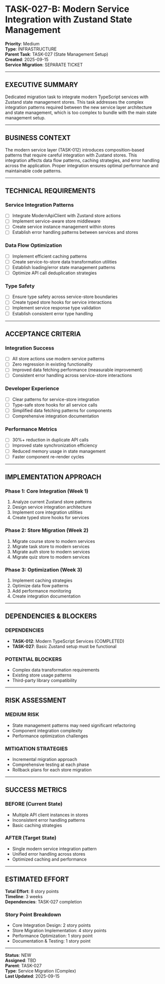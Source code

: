 # TASK-027-B: Modern Service Integration with Zustand State Management

**Priority**: Medium  
**Type**: INFRASTRUCTURE  
**Parent Task**: TASK-027 (State Management Setup)  
**Created**: 2025-09-15  
**Service Migration**: SEPARATE TICKET  

---

## EXECUTIVE SUMMARY

Dedicated migration task to integrate modern TypeScript services with Zustand state management stores. This task addresses the complex integration patterns required between the new service layer architecture and state management, which is too complex to bundle with the main state management setup.

---

## BUSINESS CONTEXT

The modern service layer (TASK-012) introduces composition-based patterns that require careful integration with Zustand stores. This integration affects data flow patterns, caching strategies, and error handling across the application. Proper integration ensures optimal performance and maintainable code patterns.

---

## TECHNICAL REQUIREMENTS

### **Service Integration Patterns**
- [ ] Integrate ModernApiClient with Zustand store actions
- [ ] Implement service-aware store middleware
- [ ] Create service instance management within stores
- [ ] Establish error handling patterns between services and stores

### **Data Flow Optimization**
- [ ] Implement efficient caching patterns
- [ ] Create service-to-store data transformation utilities
- [ ] Establish loading/error state management patterns
- [ ] Optimize API call deduplication strategies

### **Type Safety**
- [ ] Ensure type safety across service-store boundaries
- [ ] Create typed store hooks for service interactions
- [ ] Implement service response type validation
- [ ] Establish consistent error type handling

---

## ACCEPTANCE CRITERIA

### **Integration Success**
- [ ] All store actions use modern service patterns
- [ ] Zero regression in existing functionality
- [ ] Improved data fetching performance (measurable improvement)
- [ ] Consistent error handling across service-store interactions

### **Developer Experience**
- [ ] Clear patterns for service-store integration
- [ ] Type-safe store hooks for all service calls
- [ ] Simplified data fetching patterns for components
- [ ] Comprehensive integration documentation

### **Performance Metrics**
- [ ] 30%+ reduction in duplicate API calls
- [ ] Improved state synchronization efficiency
- [ ] Reduced memory usage in state management
- [ ] Faster component re-render cycles

---

## IMPLEMENTATION APPROACH

### **Phase 1: Core Integration (Week 1)**
1. Analyze current Zustand store patterns
2. Design service integration architecture
3. Implement core integration utilities
4. Create typed store hooks for services

### **Phase 2: Store Migration (Week 2)**
1. Migrate course store to modern services
2. Migrate task store to modern services
3. Migrate auth store to modern services
4. Migrate quiz store to modern services

### **Phase 3: Optimization (Week 3)**
1. Implement caching strategies
2. Optimize data flow patterns
3. Add performance monitoring
4. Create integration documentation

---

## DEPENDENCIES & BLOCKERS

### **DEPENDENCIES**
- **TASK-012**: Modern TypeScript Services (COMPLETED)
- **TASK-027**: Basic Zustand setup must be functional

### **POTENTIAL BLOCKERS**
- Complex data transformation requirements
- Existing store usage patterns
- Third-party library compatibility

---

## RISK ASSESSMENT

### **MEDIUM RISK**
- State management patterns may need significant refactoring
- Component integration complexity
- Performance optimization challenges

### **MITIGATION STRATEGIES**
- Incremental migration approach
- Comprehensive testing at each phase
- Rollback plans for each store migration

---

## SUCCESS METRICS

### **BEFORE (Current State)**
- Multiple API client instances in stores
- Inconsistent error handling patterns
- Basic caching strategies

### **AFTER (Target State)**
- Single modern service integration pattern
- Unified error handling across stores
- Optimized caching and performance

---

## ESTIMATED EFFORT

**Total Effort**: 8 story points  
**Timeline**: 3 weeks  
**Dependencies**: TASK-027 completion  

### **Story Point Breakdown**
- Core Integration Design: 2 story points
- Store Migration Implementation: 4 story points
- Performance Optimization: 1 story point
- Documentation & Testing: 1 story point

---

**Status**: NEW  
**Assigned**: TBD  
**Parent**: TASK-027  
**Type**: Service Migration (Complex)  
**Last Updated**: 2025-09-15